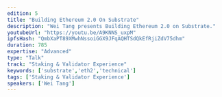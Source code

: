 ```yaml
---
edition: 5
title: "Building Ethereum 2.0 On Substrate"
description: "Wei Tang presents Building Ethereum 2.0 on Substrate."
youtubeUrl: "https://youtu.be/A9KNNS_uxpM"
ipfsHash: "QmbXaPT89XMwhNssoiGGX9JFqAQHTSdQkEfRjiZdV75dhm"
duration: 785
expertise: "Advanced"
type: "Talk"
track: "Staking & Validator Experience"
keywords: ['substrate','eth2','technical']
tags: ['Staking & Validator Experience']
speakers: ['Wei Tang']
---
```

